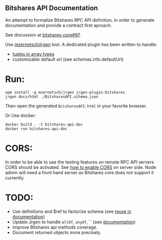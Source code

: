 Bitshares API Documentation
-----------

An attempt to formalize Bitshares RPC API definition, in order to generate documentation and provide a contract first aproach.

See discussion at [bitshares-core#97](https://github.com/bitshares/bitshares-core/issues/792).

Use [mzernetsch/jrgen](https://github.com/mzernetsch/jrgen) tool.
A dedicated plugin has been written to handle: 
- [tuples in array types](https://spacetelescope.github.io/understanding-json-schema/reference/array.html?highlight=array%20tuples#tuple-validation)
- customizable default url (see schemas.info.defaultUrl) 

# Run:

```
npm install -g mzernetsch/jrgen jrgen-plugin-bitshares
jrgen docs/html ./BitsharesAPI.schema.json

```
Then open the generated `BitsharesAPI.html` in your favorite browser.

Or Use docker:

```
docker build . -t bitshares-api-doc
docker run bitshares-api-doc
```

# CORS:

In order to be able to use the testing features on remote RPC API servers CORS should be activated.
See [how to enable CORS](https://enable-cors.org/) on server side. Node admin will need a front hand server as Bitshares core does not support it currently.

# TODO:

- Use definitions and $ref to factorize schema (see [reuse in documentation](https://spacetelescope.github.io/understanding-json-schema/structuring.html?highlight=one#reuse))
- Update Jrgen to handle `allOf`, `anyOf`, `` (see [documentation](https://spacetelescope.github.io/understanding-json-schema/reference/combining.html?highlight=allof#allof))
- Improve Bitshares api methods coverage.
- Document returned objects more precisely.